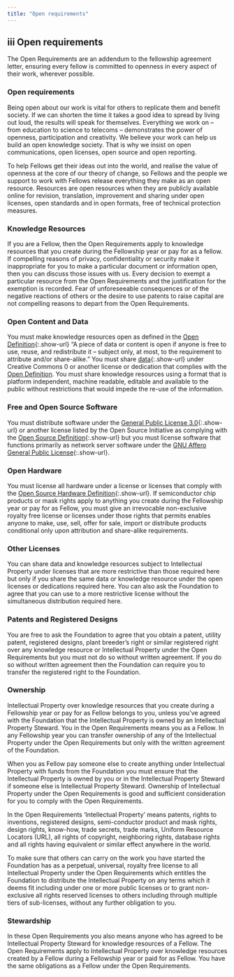 ```yaml
---
title: "Open requirements"
---
```


## **iii** Open requirements

The Open Requirements are an addendum to the fellowship agreement letter, ensuring every fellow is committed to openness in every aspect of their work, wherever possible.

### Open requirements

Being open about our work is vital for others to replicate them and benefit society. If we can shorten the time it takes a good idea to spread by living out loud, the results will speak for themselves. Everything we work on – from education to science to telecoms – demonstrates the power of openness, participation and creativity. We believe your work can help us build an open knowledge society. That is why we insist on open communications, open licenses, open source and open reporting.

To help Fellows get their ideas out into the world, and realise the value of openness at the core of our theory of change, so Fellows and the people we support to work with Fellows release everything they make as an open resource. Resources are open resources when they are publicly available online for revision, translation, improvement and sharing under open licenses, open standards and in open formats, free of technical protection measures.

### Knowledge Resources

If you are a Fellow, then the Open Requirements apply to knowledge resources that you create during the Fellowship year or pay for as a fellow. If compelling reasons of privacy, confidentiality or security make it inappropriate for you to make a particular document or information open, then you can discuss those issues with us. Every decision to exempt a particular resource from the Open Requirements and the justification for the exemption is recorded. Fear of unforeseeable consequences or of the negative reactions of others or the desire to use patents to raise capital are not compelling reasons to depart from the Open Requirements.

### Open Content and Data

You must make knowledge resources open as defined in the [Open Definition](http://opendefinition.org/){:.show-url} “A piece of data or content is open if anyone is free to use, reuse, and redistribute it – subject only, at most, to the requirement to attribute and/or share-alike.” You must share [data](http://opendefinition.org/licenses/#Data){:.show-url} under Creative Commons 0 or another license or dedication that complies with the [Open Definition](http://opendefinition.org/). You must share knowledge resources using a format that is platform independent, machine readable, editable and available to the public without restrictions that would impede the re-use of the information.

### Free and Open Source Software

You must distribute software under the [General Public License 3.0](http://www.gnu.org/licenses/gpl){:.show-url} or another license listed by the Open Source Initiative as complying with the [Open Source Definition](http://opensource.org/osd){:.show-url} but you must license software that functions primarily as network server software under the [GNU Affero General Public License](www.gnu.org/licenses/agpl.html){:.show-url}.

### Open Hardware

You must license all hardware under a license or licenses that comply with the [Open Source Hardware Definition](http://www.oshwa.org/definition/){:.show-url}. If semiconductor chip products or mask rights apply to anything you create during the Fellowship year or pay for as Fellow, you must give an irrevocable non-exclusive royalty free license or licenses under those rights that permits enables anyone to make, use, sell, offer for sale, import or distribute products conditional only upon attribution and share-alike requirements.

### Other Licenses

You can share data and knowledge resources subject to Intellectual Property under licenses that are more restrictive than those required here but only if you share the same data or knowledge resource under the open licenses or dedications required here. You can also ask the Foundation to agree that you can use to a more restrictive license without the simultaneous distribution required here.

### Patents and Registered Designs

You are free to ask the Foundation to agree that you obtain a patent, utility patent, registered designs, plant breeder’s right or similar registered right over any knowledge resource or Intellectual Property under the Open Requirements but you must not do so without written agreement. If you do so without written agreement then the Foundation can require you to transfer the registered right to the Foundation.

### Ownership

Intellectual Property over knowledge resources that you create during a Fellowship year or pay for as Fellow belongs to you, unless you’ve agreed with the Foundation that the Intellectual Property is owned by an Intellectual Property Steward. You in the Open Requirements means you as a Fellow. In any Fellowship year you can transfer ownership of any of the Intellectual Property under the Open Requirements but only with the written agreement of the Foundation.

When you as Fellow pay someone else to create anything under Intellectual Property with funds from the Foundation you must ensure that the Intellectual Property is owned by you or in the Intellectual Property Steward if someone else is Intellectual Property Steward. Ownership of Intellectual Property under the Open Requirements is good and sufficient consideration for you to comply with the Open Requirements.

In the Open Requirements ‘Intellectual Property’ means patents, rights to inventions, registered designs, semi-conductor product and mask rights, design rights, know-how, trade secrets, trade marks, Uniform Resource Locators (URL), all rights of copyright, neighboring rights, database rights and all rights having equivalent or similar effect anywhere in the world.

To make sure that others can carry on the work you have started the Foundation has as a perpetual, universal, royalty free license to all Intellectual Property under the Open Requirements which entitles the Foundation to distribute the Intellectual Property on any terms which it deems fit including under one or more public licenses or to grant non-exclusive all rights reserved licenses to others including through multiple tiers of sub-licenses, without any further obligation to you.

### Stewardship

In these Open Requirements you also means anyone who has agreed to be Intellectual Property Steward for knowledge resources of a Fellow. The Open Requirements apply to Intellectual Property over knowledge resources created by a Fellow during a Fellowship year or paid for as Fellow. You have the same obligations as a Fellow under the Open Requirements.

